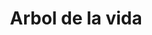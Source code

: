 ---
title: Arbol de la vida
date: 
draft: false

# descripcion
description : Arbol de la vida

materials: Plata 925

color: Plateado

dimensions: 1,2 cm

code: 01-03-0253

type: "Aros"

categories: []

price: $2.650,00

price_eftvo: $2.250,00

# Images
# first image will be shown in the product page
images:
  # - image: "images/path_to_image"
  # La ubicacion de las imagenes es imagenes/Aros/Aros.Microcubic/01-03-0253-arbol-de-la-vida
  - image: "./images/aros/microcubic/01-03-0253-arbol-de-la-vida_a.jpeg"
  - image: "./images/aros/microcubic/01-03-0253-arbol-de-la-vida_b.jpeg"
---